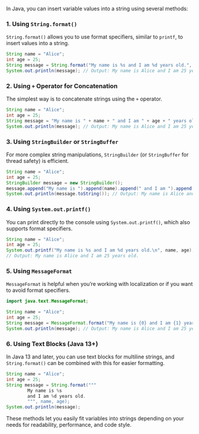 In Java, you can insert variable values into a string using several methods:

### 1. Using `String.format()`
`String.format()` allows you to use format specifiers, similar to `printf`, to insert values into a string.

```java
String name = "Alice";
int age = 25;
String message = String.format("My name is %s and I am %d years old.", name, age);
System.out.println(message); // Output: My name is Alice and I am 25 years old.
```

### 2. Using `+` Operator for Concatenation
The simplest way is to concatenate strings using the `+` operator.

```java
String name = "Alice";
int age = 25;
String message = "My name is " + name + " and I am " + age + " years old.";
System.out.println(message); // Output: My name is Alice and I am 25 years old.
```

### 3. Using `StringBuilder` or `StringBuffer`
For more complex string manipulations, `StringBuilder` (or `StringBuffer` for thread safety) is efficient.

```java
String name = "Alice";
int age = 25;
StringBuilder message = new StringBuilder();
message.append("My name is ").append(name).append(" and I am ").append(age).append(" years old.");
System.out.println(message.toString()); // Output: My name is Alice and I am 25 years old.
```

### 4. Using `System.out.printf()`
You can print directly to the console using `System.out.printf()`, which also supports format specifiers.

```java
String name = "Alice";
int age = 25;
System.out.printf("My name is %s and I am %d years old.\n", name, age);
// Output: My name is Alice and I am 25 years old.
```

### 5. Using `MessageFormat`
`MessageFormat` is helpful when you’re working with localization or if you want to avoid format specifiers.

```java
import java.text.MessageFormat;

String name = "Alice";
int age = 25;
String message = MessageFormat.format("My name is {0} and I am {1} years old.", name, age);
System.out.println(message); // Output: My name is Alice and I am 25 years old.
```

### 6. Using Text Blocks (Java 13+)
In Java 13 and later, you can use text blocks for multiline strings, and `String.format()` can be combined with this for easier formatting.

```java
String name = "Alice";
int age = 25;
String message = String.format("""
        My name is %s
        and I am %d years old.
        """, name, age);
System.out.println(message);
```

These methods let you easily fit variables into strings depending on your needs for readability, performance, and code style.